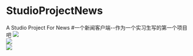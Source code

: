 # StudioProjectNews
A Studio Project For News
#一个新闻客户端--作为一个实习生写的第一个项目吧
![](https://github.com/1212300114/StudioProjectNews/raw/master/ffff/xg/xiaoguo1.png)  
![](https://github.com/1212300114/StudioProjectNews/raw/master/ffff/xg/xiaoguo2.png)  
![](https://github.com/1212300114/StudioProjectNews/raw/master/ffff/xg/xiaoguo3.png)  
